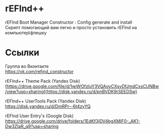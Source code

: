 # rEFInd++
rEFInd Boot Manager Constructor : Config generate and install                           
Скрипт помогающий вам легко и просто установить rEFInd на компьютер\флешку

# Ссылки
Группа во Вконтакте                                   
https://vk.com/refind_constructor

rEFInd++ Theme Pack (Yandex Disk)                         
[https://drive.google.com/file/d/1wiWOfzluY3VQAoyCXsvDfJmdCxsCUNBw/view?usp=sharing](https://disk.yandex.ru/d/pnBVDK9rSEEDSw)

rEFInd++ UserTools Pack (Yandex Disk)                          
https://disk.yandex.ru/d/DmRPr--6t4zyYQ

rEFInd User Entry's (Google Disk)                             
https://drive.google.com/drive/folders/1EdKf3jDV4bgXMIF0-_AK1-Dw3ZIaR_q9?usp=sharing
